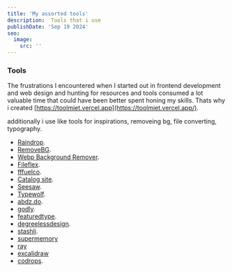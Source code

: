 ```yaml
---
title: 'My assorted tools'
description:  Tools that i use 
publishDate: 'Sep 19 2024'
seo:
  image:
    src: ''
---
```




### Tools

The frustrations I encountered when I started out in frontend development and web design and hunting for resources and tools consumed a lot valuable time that could have been better spent honing my skills.
Thats why i created [https://toolmiet.vercel.app](https://toolmiet.vercel.app/).

additionally i use like tools for inspirations, removeing bg, file converting, typography.

- [Raindrop](https://raindrop.io/).
- [RemoveBG](https://www.remove.bg/).
- [Webp Background Remover](https://omnifile.co/remove_background-webp/).
- [Fileflex](https://fileflex.vercel.app/).
- [fffuelco](https://www.fffuel.co/).
- [Catalog site](https://cartalog.site/).
- [Seesaw](https://www.seesaw.website/).
- [Typewolf](https://www.typewolf.com/).
- [abdz.do](https://abduzeedo.com/).
- [godly](https://godly.website/).
- [featuredtype](https://www.featuredtype.com/).
- [degreelessdesign](https://www.degreeless.design/).
- [stashli](https://stashli.st/).
- [supermemory](https://supermemory.ai/)
- [ray](https://ray.so/)
- [excalidraw](https://excalidraw.com/)
- [codrops](https://tympanus.net/codrops/).
